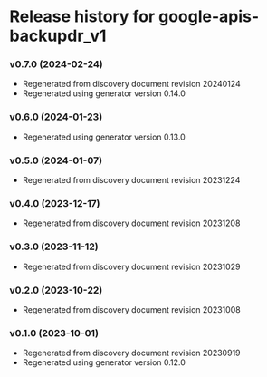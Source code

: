 # Release history for google-apis-backupdr_v1

### v0.7.0 (2024-02-24)

* Regenerated from discovery document revision 20240124
* Regenerated using generator version 0.14.0

### v0.6.0 (2024-01-23)

* Regenerated using generator version 0.13.0

### v0.5.0 (2024-01-07)

* Regenerated from discovery document revision 20231224

### v0.4.0 (2023-12-17)

* Regenerated from discovery document revision 20231208

### v0.3.0 (2023-11-12)

* Regenerated from discovery document revision 20231029

### v0.2.0 (2023-10-22)

* Regenerated from discovery document revision 20231008

### v0.1.0 (2023-10-01)

* Regenerated from discovery document revision 20230919
* Regenerated using generator version 0.12.0


